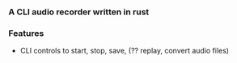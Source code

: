 ### A CLI audio recorder written in rust


### Features
- CLI controls to start, stop, save, (?? replay, convert audio files)